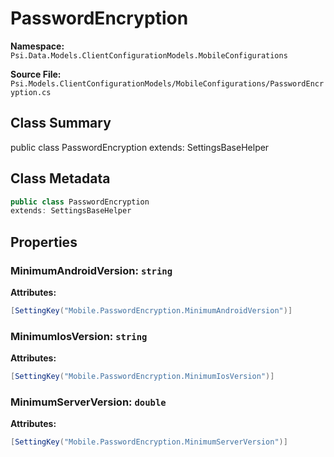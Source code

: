 # PasswordEncryption

**Namespace:** `Psi.Data.Models.ClientConfigurationModels.MobileConfigurations`

**Source File:** `Psi.Models.ClientConfigurationModels/MobileConfigurations/PasswordEncryption.cs`

## Class Summary

public class PasswordEncryption
extends: SettingsBaseHelper

## Class Metadata

```typescript
public class PasswordEncryption
extends: SettingsBaseHelper
```

## Properties

### MinimumAndroidVersion: `string`

**Attributes:**
```csharp
[SettingKey("Mobile.PasswordEncryption.MinimumAndroidVersion")]
```

### MinimumIosVersion: `string`

**Attributes:**
```csharp
[SettingKey("Mobile.PasswordEncryption.MinimumIosVersion")]
```

### MinimumServerVersion: `double`

**Attributes:**
```csharp
[SettingKey("Mobile.PasswordEncryption.MinimumServerVersion")]
```

